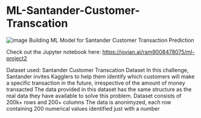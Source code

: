# ML-Santander-Customer-Transcation 

![image](https://user-images.githubusercontent.com/69722333/170834063-442a91e3-70cf-42fe-8d63-16741ad88d56.png)
Building ML Model for Santander Customer Transaction Prediction 

Check out the Jupyter notebook here: https://jovian.ai/ram9008478075/ml-project2

Dataset used: Santander Customer Transcation Dataset
In this challenge, Santander invites Kagglers to help them identify which customers will make a specific transaction in the future, irrespective of the amount of money transacted
The data provided in this dataset has the same structure as the real data they have available to solve this problem.
Dataset consists of 200k+ rows and 200+ columns
The data is anonimyzed, each row containing 200 numerical values identified just with a number
